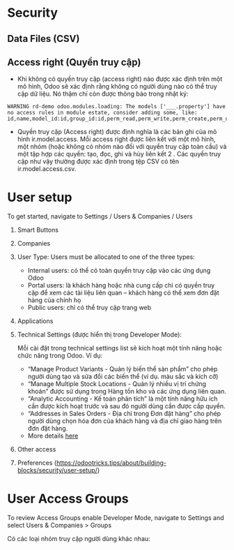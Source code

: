 # Security

## Data Files (CSV)

## Access right (Quyền truy cập)

- Khi không có quyền truy cập (access right) nào được xác định trên một mô hình, Odoo sẽ xác định rằng không có người
  dùng nào có thể
  truy cập dữ liệu. Nó thậm chí còn được thông báo trong nhật ký:

```
WARNING rd-demo odoo.modules.loading: The models ['___.property'] have no access rules in module estate, consider adding some, like:
id,name,model_id:id,group_id:id,perm_read,perm_write,perm_create,perm_unlink
```

- Quyền truy cập (Access right) được định nghĩa là các bản ghi của mô hình ir.model.access. Mỗi access right được liên
  kết với một mô
  hình, một nhóm (hoặc không có nhóm nào đối với quyền truy cập toàn cầu) và một tập hợp các quyền: tạo, đọc, ghi và hủy
  liên kết 2 . Các quyền truy cập như vậy thường được xác định trong tệp CSV có tên ir.model.access.csv.

# User setup

To get started, navigate to Settings / Users & Companies / Users

1. Smart Buttons
2. Companies
3. User Type: Users must be allocated to one of the three types:
    - Internal users: có thể có toàn quyền truy cập vào các ứng dụng Odoo
    - Portal users: là khách hàng hoặc nhà cung cấp chỉ có quyền truy cập để xem các tài liệu liên quan – khách hàng có
      thể xem đơn đặt hàng của chính họ
    - Public users: chỉ có thể truy cập trang web
4. Applications
5. Technical Settings (được hiển thị trong Developer Mode):

   Mỗi cài đặt trong technical settings list sẽ kích hoạt một tính năng hoặc chức năng trong Odoo. Ví dụ:
    - “Manage Product Variants - Quản lý biến thể sản phẩm” cho phép người dùng tạo và sửa đổi các biến thể (ví dụ. màu
      sắc và kích cỡ)
    - “Manage Multiple Stock Locations - Quản lý nhiều vị trí chứng khoán” được sử dụng trong Hàng tồn kho và các ứng
      dụng liên quan.
    - “Analytic Accounting - Kế toán phân tích” là một tính năng hữu ích cần được kích hoạt trước và sau đó người dùng
      cần được cấp quyền.
    - “Addresses in Sales Orders - Địa chỉ trong Đơn đặt hàng” cho phép người dùng chọn hóa đơn của khách hàng và địa
      chỉ giao hàng trên đơn đặt hàng.
    - More details [here](https://odootricks.tips/about/building-blocks/security/user-access-groups/#examples)
6. Other access
7. Preferences (https://odootricks.tips/about/building-blocks/security/user-setup/)

# User Access Groups

To review Access Groups enable Developer Mode, navigate to Settings and select Users & Companies > Groups

Có các loại nhóm truy cập người dùng khác nhau:

